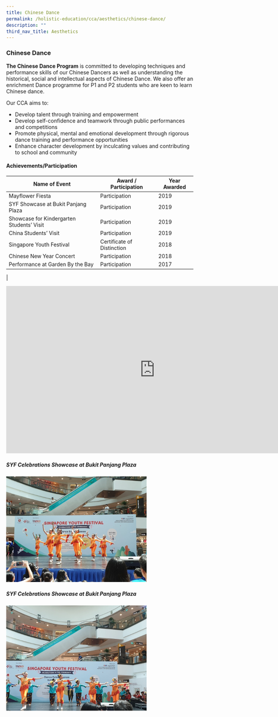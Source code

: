 ```yaml
---
title: Chinese Dance
permalink: /holistic-education/cca/aesthetics/chinese-dance/
description: ""
third_nav_title: Aesthetics
---
```

### **Chinese Dance**
**The Chinese Dance Program** is committed to developing techniques and performance skills of our Chinese Dancers as well as understanding the historical, social and intellectual aspects of Chinese Dance. We also offer an enrichment Dance programme for P1 and P2 students who are keen to learn Chinese dance.

Our CCA aims to:

* Develop talent through training and empowerment
* Develop self-confidence and teamwork through public performances and competitions
* Promote physical, mental and emotional development through rigorous dance training and performance opportunities
* Enhance character development by inculcating values and contributing to school and community

#### **Achievements/Participation**

| Name of Event  | Award / Participation  | Year Awarded  |
|---|---|---|
| Mayflower Fiesta  |  Participation  |  2019  |
| SYF Showcase at Bukit Panjang Plaza  |  Participation  |  2019  |
| Showcase for Kindergarten Students’ Visit |  Participation |  2019 |
| China Students’ Visit  |   Participation  |  2019  |
| Singapore Youth Festival  | Certificate of Distinction   |  2018  |
|  Chinese New Year Concert  |  Participation |  2018 |
|  Performance at Garden By the Bay |  Participation |  2017 |
|

<iframe allowfullscreen="true" height="450" width="800" frameborder="0" src="https://docs.google.com/presentation/d/e/2PACX-1vRHs8qh28qiWBC3MBmYVXwykwhju08AbbmpELJ1VHQJiER6XpU4_Pmff8d76_Mh9pdHkJAGSav22Kfz/embed?start=false&amp;loop=false&amp;delayms=3000"></iframe>

##### **SYF Celebrations Showcase at Bukit Panjang Plaza**

<img style="width:75%" src="/images/chinesedance1.jpg">

##### **SYF Celebrations Showcase at Bukit Panjang Plaza**

<img style="width:75%" src="/images/chinesedance2.jpg">